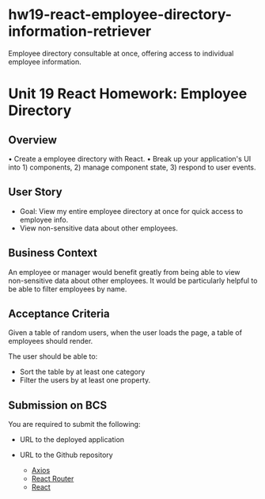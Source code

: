 # hw19-react-employee-directory-information-retriever
Employee directory consultable at once, offering access to individual employee information.

# Unit 19 React Homework: Employee Directory

## Overview
• Create a employee directory with React.
• Break up your application's UI into 1) components, 2) manage component state, 3) respond to user events.

## User Story
* Goal: View my entire employee directory at once for quick access to employee info.
* View non-sensitive data about other employees.


## Business Context
An employee or manager would benefit greatly from being able to view non-sensitive data about other employees.
It would be particularly helpful to be able to filter employees by name.

## Acceptance Criteria
Given a table of random users, when the user loads the page, a table of employees should render. 

The user should be able to:
  * Sort the table by at least one category
  * Filter the users by at least one property.


## Submission on BCS
You are required to submit the following:
* URL to the deployed application
* URL to the Github repository


  * [Axios](https://github.com/mzabriskie/axios)
  * [React Router](https://reacttraining.com/react-router/web/guides/philosophy)
  * [React](https://facebook.github.io/react/docs/hello-world.html)